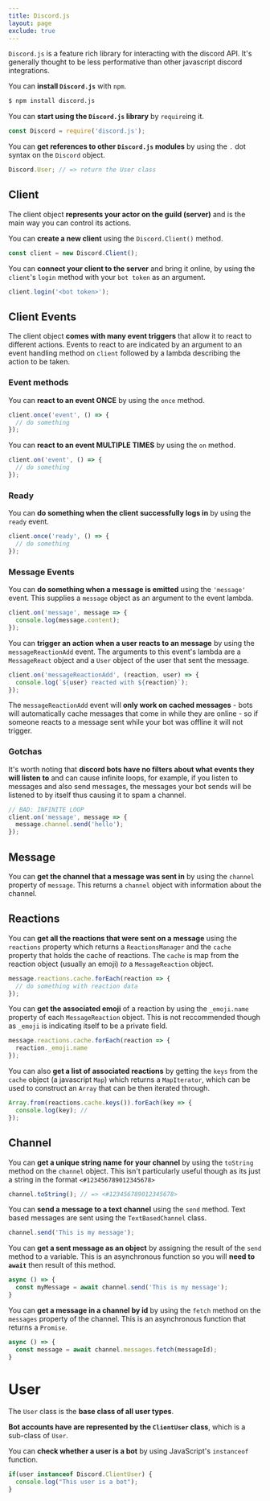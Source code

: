 ```yaml
---
title: Discord.js
layout: page
exclude: true
---
```


`Discord.js` is a feature rich library for interacting with the discord API. It's generally thought to be less performative than other javascript discord integrations.

You can **install `Discord.js`** with `npm`.
```bash
$ npm install discord.js
```

You can **start using the `Discord.js` library** by `require`ing it.
```js
const Discord = require('discord.js');
```

You can **get references to other `Discord.js` modules** by using the `.` dot syntax on the `Discord` object.
```js
Discord.User; // => return the User class
```

## Client

The client object **represents your actor on the guild (server)** and is the main way you can control its actions.

You can **create a new client** using the `Discord.Client()` method.
```js
const client = new Discord.Client();
```

You can **connect your client to the server** and bring it online, by using the `client`'s `login` method with your `bot token` as an argument.
```js
client.login('<bot token>');
```

## Client Events

The client object **comes with many event triggers** that allow it to react to different actions. Events to react to are indicated by an argument to an event handling method on `client` followed by a lambda describing the action to be taken.

### Event methods

You can **react to an event ONCE** by using the `once` method.
```js
client.once('event', () => {
  // do something
});
```

You can **react to an event MULTIPLE TIMES** by using the `on` method.
```js
client.on('event', () => {
  // do something
});
```

### Ready

You can **do something when the client successfully logs in** by using the `ready` event.
```js
client.once('ready', () => {
  // do something
});
```

### Message Events

You can **do something when a message is emitted** using the `'message'` event. This supplies a `message` object as an argument to the event lambda.
```js
client.on('message', message => {
  console.log(message.content);
});
```

You can **trigger an action when a user reacts to an message** by using the `messageReactionAdd` event. The arguments to this event's lambda are a `MessageReact` object and a `User` object of the user that sent the message.
```js
client.on('messageReactionAdd', (reaction, user) => {
  console.log(`${user} reacted with ${reaction}`);
});
```

The `messageReactionAdd` event will **only work on cached messages** - bots will automatically cache messages that come in while they are online - so if someone reacts to a message sent while your bot was offline it will not trigger.

### Gotchas

It's worth noting that **discord bots have no filters about what events they will listen to** and can cause infinite loops, for example, if you listen to messages and also send messages, the messages your bot sends will be listened to by itself thus causing it to spam a channel.
```js
// BAD: INFINITE LOOP
client.on('message', message => {
  message.channel.send('hello');
});
```

## Message

You can **get the channel that a message was sent in** by using the `channel` property of `message`. This returns a `channel` object with information about the channel.

## Reactions

You can **get all the reactions that were sent on a message** using the `reactions` property which returns a `ReactionsManager` and the `cache` property that holds the cache of reactions. The `cache` is map from the reaction object (usually an emoji) *to* a `MessageReaction` object.
```js
message.reactions.cache.forEach(reaction => {
  // do something with reaction data
});
```

You can **get the associated emoji** of a reaction by using the `_emoji.name` property of each `MessageReaction` object. This is not reccommended though as `_emoji` is indicating itself to be a private field.
```js
message.reactions.cache.forEach(reaction => {
  reaction._emoji.name
});
```

You can also  **get a list of associated reactions** by getting the `keys` from the `cache` object (a javascript `Map`) which returns a `MapIterator`, which can be used to construct an `Array` that can be then iterated through.
```js
Array.from(reactions.cache.keys()).forEach(key => {
  console.log(key); //
});
```

## Channel

You can **get a unique string name for your channel** by using the `toString` method on the `channel` object. This isn't particularly useful though as its just a string in the format `<#123456789012345678>`
```js
channel.toString(); // => <#123456789012345678>
```

You can **send a message to a text channel** using the `send` method. Text based messages are sent using the `TextBasedChannel` class.
```js
channel.send('This is my message');
```

You can **get a sent message as an object** by assigning the result of the `send` method to a variable. This is an asynchronous function so you will **need to `await`** then result of this method.
```js
async () => {
  const myMessage = await channel.send('This is my message');
}
```

You can **get a message in a channel by id** by using the `fetch` method on the `messages` property of the channel. This is an asynchronous function that returns a `Promise`.
```js
async () => {
  const message = await channel.messages.fetch(messageId);
}
```

# User

The `User` class is the **base class of all user types**.

**Bot accounts have are represented by the `ClientUser` class**, which is a sub-class of `User`.

You can **check whether a user is a bot** by using JavaScript's `instanceof` function. 
```js
if(user instanceof Discord.ClientUser) {
  console.log("This user is a bot");
}
```

<!--stackedit_data:
eyJoaXN0b3J5IjpbLTg3OTMyNjA2MSwtOTA5MzM4MDA2LC0xMz
g2NDQwMzIsLTE3MzAyNjQ5ODAsLTU0NzEyMzUyNCwtMTU3Nzk0
Njk0MCw3NzQxNDkyNDUsMTcxMzIwMDMyMiw5MzE1MTk1OTIsMT
c2OTk0NjAxNSwtMTk1MDczMjM0NiwtMTM2MDcxMTIxOF19
-->